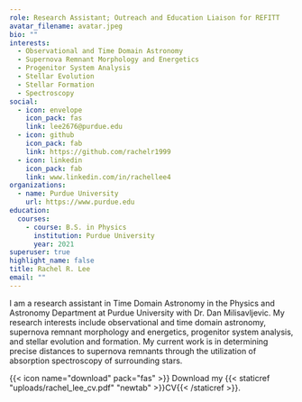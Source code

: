 ```yaml
---
role: Research Assistant; Outreach and Education Liaison for REFITT
avatar_filename: avatar.jpeg
bio: ""
interests:
  - Observational and Time Domain Astronomy
  - Supernova Remnant Morphology and Energetics
  - Progenitor System Analysis
  - Stellar Evolution
  - Stellar Formation
  - Spectroscopy
social:
  - icon: envelope
    icon_pack: fas
    link: lee2676@purdue.edu
  - icon: github
    icon_pack: fab
    link: https://github.com/rachelr1999
  - icon: linkedin
    icon_pack: fab
    link: www.linkedin.com/in/rachellee4
organizations:
  - name: Purdue University
    url: https://www.purdue.edu
education:
  courses:
    - course: B.S. in Physics
      institution: Purdue University
      year: 2021
superuser: true
highlight_name: false
title: Rachel R. Lee
email: ""
---
```

I am a research assistant in Time Domain Astronomy in the Physics and Astronomy Department at Purdue University with Dr. Dan Milisavljevic. My research interests include observational and time domain astronomy, supernova remnant morphology and energetics, progenitor system analysis, and stellar evolution and formation. My current work is in determining precise distances to supernova remnants through the utilization of absorption spectroscopy of surrounding stars.

{{< icon name="download" pack="fas" >}} Download my {{< staticref "uploads/rachel_lee_cv.pdf" "newtab" >}}CV{{< /staticref >}}.